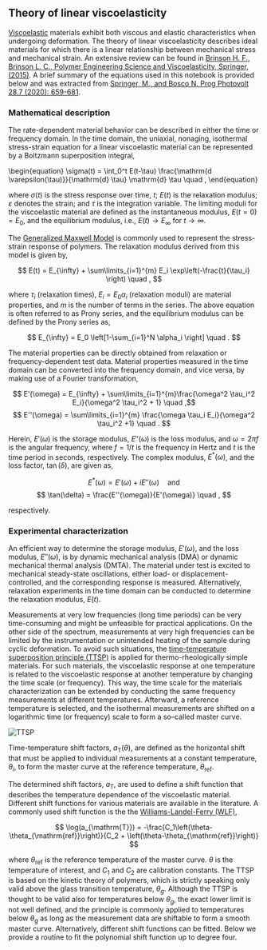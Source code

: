 ## Theory of linear viscoelasticity

[Viscoelastic](https://en.wikipedia.org/wiki/Viscoelasticity) materials exhibit both viscous and elastic characteristics when undergoing deformation. The theory of linear viscoelasticity describes ideal materials for which there is a linear relationship between mechanical stress and mechanical strain. An extensive review can be found in [Brinson H. F., Brinson L. C., Polymer Engineering Science and Viscoelasticity,
Springer, (2015)](https://link.springer.com/book/10.1007/978-1-4899-7485-3). A brief summary of the equations used in this notebook is provided below and was extracted from [Springer, M., and Bosco N. Prog Photovolt 28.7 (2020): 659-681](https://onlinelibrary.wiley.com/doi/full/10.1002/pip.3257). 


### Mathematical description

The rate-dependent material behavior can be described in either the time or frequency domain. In the time domain, the uniaxial, nonaging, isothermal stress-strain equation for a linear viscoelastic material can be represented by a Boltzmann superposition integral,

\begin{equation}
\sigma(t) = \int_0^t E(t-\tau) \frac{\mathrm{d \varepsilon(\tau)}}{\mathrm{d} \tau} \mathrm{d} \tau \quad , 
\end{equation}

where $\sigma(t)$ is the stress response over time, $t$; $E(t)$ is the relaxation modulus; $\varepsilon$ denotes the strain; and $\tau$ is the integration variable. The limiting moduli for the viscoelastic material are defined as the instantaneous modulus, $E(t=0) = E_0$, and the equilibrium modulus, i.e., $E(t) \rightarrow E_{\infty}$ for $t \rightarrow \infty$. 

The [Generalized Maxwell Model](https://en.wikipedia.org/wiki/Generalized_Maxwell_model) is commonly used to represent the stress-strain response of polymers. The relaxation modulus derived from this model is given by,

$$ E(t) = E_{\infty} + \sum\limits_{i=1}^{m} E_i \exp\left(-\frac{t}{\tau_i} \right) \quad , $$

where $\tau_i$ (relaxation times),  $E_i = E_0 \alpha_i$ (relaxation moduli) are material properties, and $m$ is the number of terms in the series. The above equation is often referred to as Prony series, and the equilibrium modulus can be defined by the Prony series as,

$$ E_{\infty} = E_0 \left[1-\sum_{i=1}^N \alpha_i \right] \quad . $$

The material properties can be directly obtained from relaxation or frequency-dependent test data. Material properties measured in the time domain can be converted into the frequency domain, and vice versa, by making use of a Fourier transformation,

$$ E'(\omega) = E_{\infty} + \sum\limits_{i=1}^{m}\frac{\omega^2 \tau_i^2 E_i}{\omega^2 \tau_i^2 + 1} \quad ,$$
$$ E''(\omega) = \sum\limits_{i=1}^{m} \frac{\omega \tau_i E_i}{\omega^2 \tau_i^2 +1} \quad . $$

Herein, $E'(\omega)$ is the storage modulus, $E''(\omega)$ is the loss modulus, and $\omega = 2 \pi f$ is the angular frequency, where $f=1/t$ is the frequency in Hertz and $t$ is the time period in seconds, respectively. The complex modulus, $E^*(\omega)$, and the loss factor, $\tan(\delta)$, are given as,

$$ E^*(\omega) = E'(\omega)  + i E''(\omega) \quad \text{and} $$
$$ \tan(\delta)  =  \frac{E''(\omega)}{E'(\omega)} \quad , $$

respectively.

### Experimental characterization

An efficient way to determine the storage modulus, $E'(\omega)$, and the loss modulus, $E''(\omega)$, is by dynamic mechanical analysis (DMA) or dynamic mechanical thermal analysis (DMTA). The material under test is excited to mechanical steady-state oscillations, either load- or displacement-controlled, and the corresponding response is measured. Alternatively, relaxation experiments in the time domain can be conducted to determine the relaxation modulus, $E(t)$.

Measurements at very low frequencies (long time periods) can be very time-consuming and might be unfeasible for practical applications. On the other side of the spectrum, measurements at very high frequencies can be limited by the instrumentation or unintended heating of the sample during cyclic deformation. To avoid such situations, the [time-temperature superposition principle (TTSP)](https://en.wikipedia.org/wiki/Time%E2%80%93temperature_superposition) is applied for thermo-rheologically simple materials. For such materials, the viscoelastic response at one temperature is related to the viscoelastic response at another temperature by changing the time scale (or frequency). This way, the time scale for the materials characterization can be extended by conducting the same frequency measurements at different temperatures. Afterward, a reference temperature is selected, and the isothermal measurements are shifted on a logarithmic time (or frequency) scale to form a so–called master curve.

![TTSP](https://raw.githubusercontent.com/NREL/pyvisco/main/figures/TTSP_small.png)

Time-temperature shift factors, $a_{\mathrm{T}}(\theta)$, are defined as the horizontal shift that must be applied to individual measurements at a constant temperature, $\theta_i$, to form the master curve at the reference temperature, $\theta_{\mathrm{ref}}$.

The determined shift factors, $a_{\mathrm{T}}$, are used to define a shift function that describes the temperature dependence of the viscoelastic material. Different shift functions for various materials are available in the literature. A commonly used shift function is the the [Williams-Landel-Ferry (WLF)](https://en.wikipedia.org/wiki/Williams%E2%80%93Landel%E2%80%93Ferry_equation),

$$ \log(a_{\mathrm{T}}) = -\frac{C_1\left(\theta-\theta_{\mathrm{ref}}\right)}{C_2 + \left(\theta-\theta_{\mathrm{ref}}\right)} $$

where $\theta_{\mathrm{ref}}$ is the reference temperature of the master curve. $\theta$ is the temperature of interest, and $C_1$ and $C_2$ are calibration constants.  The TTSP is based on the kinetic theory of polymers, which is strictly speaking only valid above the glass transition temperature, $\theta_g$. Although the TTSP is thought to be valid also for temperatures below $\theta_g$, the exact lower limit is not well defined, and the principle is commonly applied to temperatures below $\theta_g$ as long as the measurement data are shiftable to form a smooth master curve. Alternatively, different shift functions can be fitted. Below we provide a routine to fit the polynomial shift function up to degree four. 

